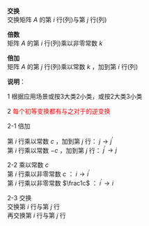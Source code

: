 **交换**  
交换矩阵 $A$ 的第 $i$ 行(列)与第 $j$ 行(列)  
  
**倍数**  
矩阵 $A$ 的第 $i$ 行(列)乘以非零常数 $k$  
  
**倍加**  
矩阵 $A$ 的第 $j$ 行(列)乘以常数 $k$ ，加到第 $i$ 行(列)  
  
**说明**：  
  
1 根据应用场景或按3大类2小类，或按2大类3小类  
  
2 <font color=red>每个初等变换都有与之对于的逆变换</font>  
  
2-1 倍加  
  
第 $i$ 行乘以常数 $c$ ，加到第 $j$ 行： $j\to j^\prime$  
第 $i$ 行乘以常数 $-c$ ，加到第 $j$ 行： $j^\prime\to j$  
  
2-2 乘以常数 $c$  
第 $i$ 行乘以非零常数 $c$ ： $i\to i^\prime$  
第 $i$ 行乘以非零常数 $\frac1c$ ： $i^\prime\to i$  
  
2-3 交换  
交换第 $i$ 行与第 $j$ 行  
再交换第 $i$ 行与第 $j$ 行  
